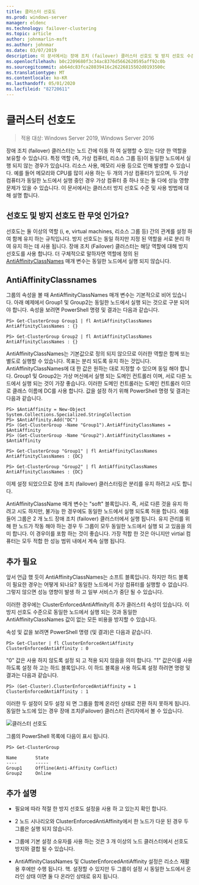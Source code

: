 ```yaml
---
title: 클러스터 선호도
ms.prod: windows-server
manager: eldenc
ms.technology: failover-clustering
ms.topic: article
author: johnmarlin-msft
ms.author: johnmar
ms.date: 03/07/2019
description: 이 문서에서는 장애 조치 (failover) 클러스터 선호도 및 방지 선호도 수준을 설명 합니다.
ms.openlocfilehash: b0c2209680f3c34ac8376d5662620595aff92c0b
ms.sourcegitcommit: ab64dc83fca28039416c26226815502d0193500c
ms.translationtype: MT
ms.contentlocale: ko-KR
ms.lasthandoff: 05/01/2020
ms.locfileid: "82720611"
---
```

# <a name="cluster-affinity"></a>클러스터 선호도

> 적용 대상: Windows Server 2019, Windows Server 2016

장애 조치 (failover) 클러스터는 노드 간에 이동 하 여 실행할 수 있는 다양 한 역할을 보유할 수 있습니다. 특정 역할 (즉, 가상 컴퓨터, 리소스 그룹 등)이 동일한 노드에서 실행 되지 않는 경우가 있습니다.  리소스 사용, 메모리 사용 등으로 인해 발생할 수 있습니다.  예를 들어 메모리와 CPU를 많이 사용 하는 두 개의 가상 컴퓨터가 있으며, 두 가상 컴퓨터가 동일한 노드에서 실행 중인 경우 가상 컴퓨터 중 하나 또는 둘 다에 성능 영향 문제가 있을 수 있습니다.  이 문서에서는 클러스터 방지 선호도 수준 및 사용 방법에 대해 설명 합니다.

## <a name="what-is-affinity-and-antiaffinity"></a>선호도 및 방지 선호도 란 무엇 인가요?

선호도는 둘 이상의 역할 (i, e, virtual machines, 리소스 그룹 등) 간의 관계를 설정 하 여 함께 유지 하는 규칙입니다.  방지 선호도는 동일 하지만 지정 된 역할을 서로 분리 하 여 유지 하는 데 사용 됩니다. 장애 조치 (Failover) 클러스터는 해당 역할에 대해 방지 선호도를 사용 합니다.  더 구체적으로 말하자면 역할에 정의 된 [AntiAffinityClassNames](https://docs.microsoft.com/previous-versions/windows/desktop/mscs/groups-antiaffinityclassnames) 매개 변수는 동일한 노드에서 실행 되지 않습니다.  

## <a name="antiaffinityclassnames"></a>AntiAffinityClassnames

그룹의 속성을 볼 때 AntiAffinityClassNames 매개 변수는 기본적으로 비어 있습니다.  아래 예제에서 Group1 및 Group2는 동일한 노드에서 실행 되는 것으로 구분 되어야 합니다.  속성을 보려면 PowerShell 명령 및 결과는 다음과 같습니다.

    PS> Get-ClusterGroup Group1 | fl AntiAffinityClassNames
    AntiAffinityClassNames : {}

    PS> Get-ClusterGroup Group2 | fl AntiAffinityClassNames
    AntiAffinityClassNames : {}

AntiAffinityClassNames는 기본값으로 정의 되지 않으므로 이러한 역할은 함께 또는 별도로 실행할 수 있습니다.  목표는 분리 되도록 유지 하는 것입니다.  AntiAffinityClassNames에 대 한 값은 원하는 대로 지정할 수 있으며 동일 해야 합니다.  Group1 및 Group2는 가상 머신에서 실행 되는 도메인 컨트롤러 이며, 서로 다른 노드에서 실행 되는 것이 가장 좋습니다.  이러한 도메인 컨트롤러는 도메인 컨트롤러 이므로 클래스 이름에 DC를 사용 합니다.  값을 설정 하기 위해 PowerShell 명령 및 결과는 다음과 같습니다.

    PS> $AntiAffinity = New-Object System.Collections.Specialized.StringCollection
    PS> $AntiAffinity.Add("DC")
    PS> (Get-ClusterGroup -Name "Group1").AntiAffinityClassNames = $AntiAffinity
    PS> (Get-ClusterGroup -Name "Group2").AntiAffinityClassNames = $AntiAffinity

    PS> Get-ClusterGroup "Group1" | fl AntiAffinityClassNames
    AntiAffinityClassNames : {DC}

    PS> Get-ClusterGroup "Group2" | fl AntiAffinityClassNames
    AntiAffinityClassNames : {DC}

이제 설정 되었으므로 장애 조치 (failover) 클러스터링은 분리를 유지 하려고 시도 합니다.  

AntiAffinityClassName 매개 변수는 "soft" 블록입니다.  즉, 서로 다른 것을 유지 하려고 시도 하지만, 불가능 한 경우에도 동일한 노드에서 실행 되도록 허용 합니다.  예를 들어 그룹은 2 개 노드 장애 조치 (failover) 클러스터에서 실행 됩니다.  유지 관리를 위해 한 노드가 작동 해야 하는 경우 두 그룹이 모두 동일한 노드에서 실행 되 고 있음을 의미 합니다.  이 경우이를 포함 하는 것이 좋습니다.  가장 적합 한 것은 아니지만 virtial 컴퓨터는 모두 적합 한 성능 범위 내에서 계속 실행 됩니다.

## <a name="i-need-more"></a>추가 필요

앞서 언급 했 듯이 AntiAffinityClassNames는 소프트 블록입니다.  하지만 하드 블록이 필요한 경우는 어떻게 되나요?  동일한 노드에서 가상 컴퓨터를 실행할 수 없습니다. 그렇지 않으면 성능 영향이 발생 하 고 일부 서비스가 중단 될 수 있습니다.

이러한 경우에는 ClusterEnforcedAntiAffinity의 추가 클러스터 속성이 있습니다.  이 방지 선호도 수준으로 동일한 노드에서 실행 되는 것과 동일한 AntiAffinityClassNames 값이 없는 모든 비용을 방지할 수 있습니다.

속성 및 값을 보려면 PowerShell 명령 (및 결과)은 다음과 같습니다.

    PS> Get-Cluster | fl ClusterEnforcedAntiAffinity
    ClusterEnforcedAntiAffinity : 0

"0" 값은 사용 하지 않도록 설정 되 고 적용 되지 않음을 의미 합니다.  "1" 값은이를 사용 하도록 설정 하 고는 하드 블록입니다.  이 하드 블록을 사용 하도록 설정 하려면 명령 및 결과는 다음과 같습니다.

    PS> (Get-Cluster).ClusterEnforcedAntiAffinity = 1
    ClusterEnforcedAntiAffinity : 1

이러한 두 설정이 모두 설정 되 면 그룹을 함께 온라인 상태로 전환 하지 못하게 됩니다.  동일한 노드에 있는 경우 장애 조치(Failover) 클러스터 관리자에서 볼 수 있습니다.

![클러스터 선호도](media/Cluster-Affinity/Cluster-Affinity-1.png)

그룹의 PowerShell 목록에 다음이 표시 됩니다.

    PS> Get-ClusterGroup

    Name       State
    ----       -----
    Group1     Offline(Anti-Affinity Conflict)
    Group2     Online

## <a name="additional-comments"></a>추가 설명

- 필요에 따라 적절 한 방지 선호도 설정을 사용 하 고 있는지 확인 합니다.
- 2 노드 시나리오와 ClusterEnforcedAntiAffinity에서 한 노드가 다운 된 경우 두 그룹은 실행 되지 않습니다.  

- 그룹에 기본 설정 소유자를 사용 하는 것은 3 개 이상의 노드 클러스터에서 선호도 방지와 결합 될 수 있습니다.
- AntiAffinityClassNames 및 ClusterEnforcedAntiAffinity 설정은 리소스 재활용 후에만 수행 됩니다. 핵. 설정할 수 있지만 두 그룹이 설정 시 동일한 노드에서 온라인 상태 이면 둘 다 온라인 상태로 유지 됩니다.
